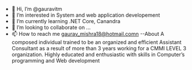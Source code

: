 - 👋 Hi, I’m @gauravitm
- 👀 I’m interested in System and web application developement
- 🌱 I’m currently learning .NET Core, Canandra
- 💞️ I’m looking to collaborate on ...
- 📫 How to reach me  gaurav_mishra18@hotmail.comn
--About
A composed individual trained to be an organized and efficient Assistant Consultant as a result of more 
than 3 years working for a CMMI LEVEL 3 organization. Highly educated and enthusiastic with skills in 
Computer’s programming and Web development
<!---
gauravitm/gauravitm is a ✨ special ✨ repository because its `README.md` (this file) appears on your GitHub profile.
You can click the Preview link to take a look at your changes.
--->
